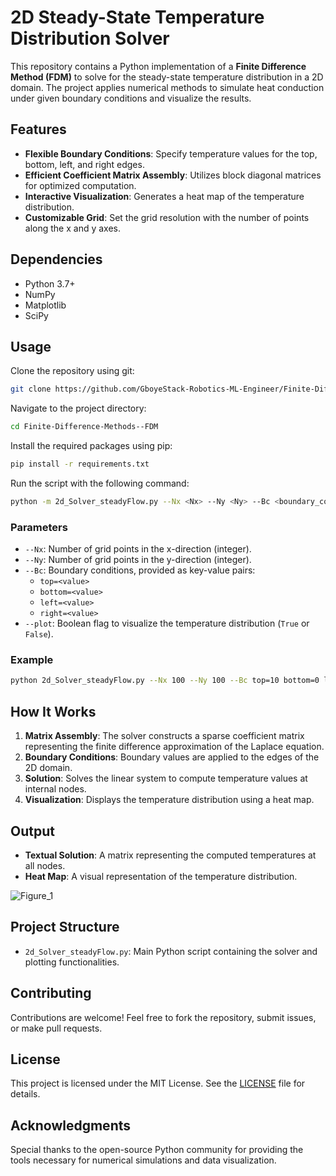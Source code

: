 
# 2D Steady-State Temperature Distribution Solver

This repository contains a Python implementation of a **Finite Difference Method (FDM)** to solve for the steady-state temperature distribution in a 2D domain. The project applies numerical methods to simulate heat conduction under given boundary conditions and visualize the results.

## Features
- **Flexible Boundary Conditions**: Specify temperature values for the top, bottom, left, and right edges.
- **Efficient Coefficient Matrix Assembly**: Utilizes block diagonal matrices for optimized computation.
- **Interactive Visualization**: Generates a heat map of the temperature distribution.
- **Customizable Grid**: Set the grid resolution with the number of points along the x and y axes.

## Dependencies
- Python 3.7+
- NumPy
- Matplotlib
- SciPy


## Usage
Clone the repository using git:
```bash
git clone https://github.com/GboyeStack-Robotics-ML-Engineer/Finite-Difference-Methods--FDM-.git
```
Navigate to the project directory:
```bash
cd Finite-Difference-Methods--FDM
```
Install the required packages using pip:
```bash
pip install -r requirements.txt
```

Run the script with the following command:
```bash
python -m 2d_Solver_steadyFlow.py --Nx <Nx> --Ny <Ny> --Bc <boundary_conditions> --plot <True/False>
```

### Parameters
- `--Nx`: Number of grid points in the x-direction (integer).
- `--Ny`: Number of grid points in the y-direction (integer).
- `--Bc`: Boundary conditions, provided as key-value pairs:
  - `top=<value>`
  - `bottom=<value>`
  - `left=<value>`
  - `right=<value>`
- `--plot`: Boolean flag to visualize the temperature distribution (`True` or `False`).

### Example
```bash
python 2d_Solver_steadyFlow.py --Nx 100 --Ny 100 --Bc top=10 bottom=0 left=0 right=0 --plot True
```

## How It Works
1. **Matrix Assembly**: The solver constructs a sparse coefficient matrix representing the finite difference approximation of the Laplace equation.
2. **Boundary Conditions**: Boundary values are applied to the edges of the 2D domain.
3. **Solution**: Solves the linear system to compute temperature values at internal nodes.
4. **Visualization**: Displays the temperature distribution using a heat map.

## Output
- **Textual Solution**: A matrix representing the computed temperatures at all nodes.
- **Heat Map**: A visual representation of the temperature distribution.

![Figure_1](https://github.com/user-attachments/assets/46019e48-4c07-44f7-9fb2-212f398db377)



## Project Structure
- `2d_Solver_steadyFlow.py`: Main Python script containing the solver and plotting functionalities.

## Contributing
Contributions are welcome! Feel free to fork the repository, submit issues, or make pull requests.

## License
This project is licensed under the MIT License. See the [LICENSE](LICENSE) file for details.

## Acknowledgments
Special thanks to the open-source Python community for providing the tools necessary for numerical simulations and data visualization.
